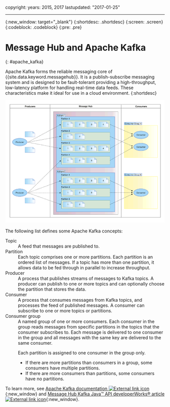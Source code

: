 copyright:
  years: 2015, 2017
lastupdated: "2017-01-25"

---

{:new_window: target="_blank"}
{:shortdesc: .shortdesc}
{:screen: .screen}
{:codeblock: .codeblock}
{:pre: .pre}

# Message Hub and Apache Kafka
{: #apache_kafka}

Apache Kafka forms the reliable messaging core of {{site.data.keyword.messagehub}}. It is a publish-subscribe messaging system
and is designed to be fault-tolerant providing a high-throughput, low-latency platform for handling
real-time data feeds. These characteristics make it ideal for use in a cloud environment.
{:shortdesc}

![Kafka architecture diagram.](kafka_architecture.png "Diagram showing Kafka architecture. Producers are feeding into a Kafka cluster and the messages are then being subscribed to by consumers.") 

The following list defines some Apache Kafka concepts:

<dl><dt>Topic</dt>
<dd>A feed that messages are published to.</dd>
<dt>Partition</dt>
<dd>Each topic comprises one or more partitions. Each partition is an ordered list of messages. If a
topic has more than one partition, it allows data to be fed through in parallel to increase
throughput.</dd>
<dt>Producer</dt>
<dd>A process that publishes streams of messages to Kafka topics. A producer can publish to one or
more topics and can optionally choose the partition that stores the data.</dd>
<dt>Consumer </dt>
<dd>A process that consumes messages from Kafka topics, and processes the feed of published
messages. A consumer can subscribe to one or more topics or partitions.</dd>
<dt>Consumer group</dt>
<dd>A named group of one or more consumers. Each consumer in the group reads messages from specific
partitions in the topics that the consumer subscribes to. Each message is delivered to one consumer
in the group and all messages with the same key are delivered to the same consumer.

<p>Each partition is assigned to one consumer in the group only.</p> 
<ul>
<li>If there are more partitions than consumers in a group, some consumers have multiple
partitions.</li>
<li>If there are more consumers than partitions, some consumers have no partitions.</li>
</ul>
</dd>
</dl>

To learn more, see [Apache Kafka documentation ![External link icon](images/launch-glyph.svg "External link icon")](http://kafka.apache.org/documentation.html){:new_window} and [Message Hub Kafka Java&trade; API developerWorks&reg; article ![External link icon](images/launch-glyph.svg "External link icon")](https://developer.ibm.com/messaging/2016/03/03/message-hub-kafka-java-api/){:new_window}.


